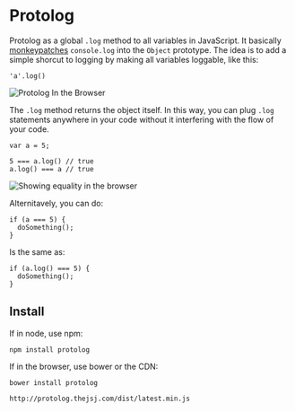 # Protolog

Protolog as a global `.log` method to all variables in JavaScript. It basically [monkeypatches]() `console.log` into the `Object` prototype. The idea is to add a simple shorcut to logging by making all variables loggable, like this:

```
'a'.log()
```
![Protolog In the Browser]()

The `.log` method returns the object itself. In this way, you can plug `.log` statements anywhere in your code without it interfering with the flow of your code.

```
var a = 5;

5 === a.log() // true
a.log() === a // true
```

![Showing equality in the browser]()

Alternitavely, you can do:
```
if (a === 5) {
  doSomething();
}
```
Is the same as:
```
if (a.log() === 5) {
  doSomething();
}
```

## Install

If in node, use npm:
```
npm install protolog
```

If in the browser, use bower or the CDN:
```
bower install protolog
```

```
http://protolog.thejsj.com/dist/latest.min.js
```
